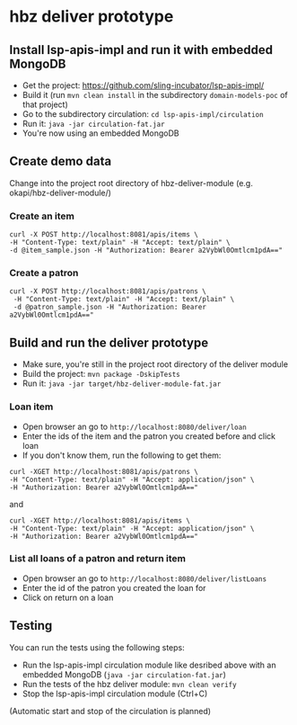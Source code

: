 # hbz deliver prototype

## Install lsp-apis-impl and run it with embedded MongoDB

* Get the project: https://github.com/sling-incubator/lsp-apis-impl/
* Build it (run `mvn clean install` in the subdirectory `domain-models-poc` of that project) 
* Go to the subdirectory circulation: `cd lsp-apis-impl/circulation`
* Run it: `java -jar circulation-fat.jar`
* You're now using an embedded MongoDB

## Create demo data

Change into the project root directory of hbz-deliver-module (e.g. okapi/hbz-deliver-module/)

### Create an item

```
curl -X POST http://localhost:8081/apis/items \
-H "Content-Type: text/plain" -H "Accept: text/plain" \
-d @item_sample.json -H "Authorization: Bearer a2VybWl0Omtlcm1pdA=="
```

### Create a patron

```
curl -X POST http://localhost:8081/apis/patrons \
 -H "Content-Type: text/plain" -H "Accept: text/plain" \
 -d @patron_sample.json -H "Authorization: Bearer a2VybWl0Omtlcm1pdA=="
```
 
## Build and run the deliver prototype

* Make sure, you're still in the project root directory of the deliver module
* Build the project: `mvn package -DskipTests`
* Run it: `java -jar target/hbz-deliver-module-fat.jar`

### Loan item
* Open browser an go to `http://localhost:8080/deliver/loan`
* Enter the ids of the item and the patron you created before and click loan
* If you don't know them, run the following to get them: 

```
curl -XGET http://localhost:8081/apis/patrons \
-H "Content-Type: text/plain" -H "Accept: application/json" \
-H "Authorization: Bearer a2VybWl0Omtlcm1pdA=="
```

and

```
curl -XGET http://localhost:8081/apis/items \
-H "Content-Type: text/plain" -H "Accept: application/json" \
-H "Authorization: Bearer a2VybWl0Omtlcm1pdA=="
```

### List all loans of a patron and return item
* Open browser an go to `http://localhost:8080/deliver/listLoans`
* Enter the id of the patron you created the loan for
* Click on return on a loan

## Testing

You can run the tests using the following steps:
* Run the lsp-apis-impl circulation module like desribed above with an embedded MongoDB (`java -jar circulation-fat.jar`)
* Run the tests of the hbz deliver module: `mvn clean verify`
* Stop the lsp-apis-impl circulation module (Ctrl+C)

(Automatic start and stop of the circulation is planned)
